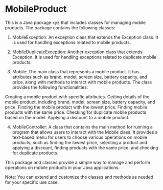 # MobileProduct
This is a Java package xyz that includes classes for managing mobile products. The package contains the following classes:

1. MobileException: An exception class that extends the Exception class. It is used for handling exceptions related to mobile products.

2. MobileDuplicateException: Another exception class that extends Exception. It is used for handling exceptions related to duplicate mobile products.

3. Mobile: The main class that represents a mobile product. It has attributes such as brand, model, screen size, battery capacity, and price, along with methods to interact with mobile products. The class provides the following functionalities:

Creating a mobile product with specific attributes.
Getting details of the mobile product, including brand, model, screen size, battery capacity, and price.
Finding the mobile product with the lowest price.
Finding mobile products with the same price.
Checking for duplicate mobile products based on the model.
Applying a discount to a mobile product.

4. MobileController: A class that contains the main method for running a program that allows users to interact with the Mobile class. It provides a text-based menu for users to choose various operations on mobile products, such as finding the lowest price, selecting a product and applying a discount, finding products with the same price, and checking for duplicate products.

This package and classes provide a simple way to manage and perform operations on mobile products in your Java applications.

Note: You can extend and customize the classes and methods as needed for your specific use case.





